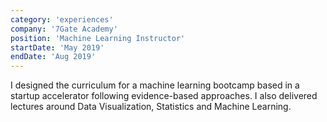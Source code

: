 ```yaml
---
category: 'experiences'
company: '7Gate Academy'
position: 'Machine Learning Instructor'
startDate: 'May 2019'
endDate: 'Aug 2019'
---
```


I designed the curriculum for a machine learning bootcamp based in a startup accelerator following evidence-based approaches. I also delivered lectures around Data Visualization, Statistics and Machine Learning.